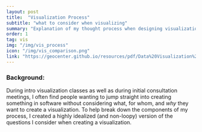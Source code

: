 ```yaml
---
layout: post
title:  "Visualization Process"
subtitle: "what to consider when visualizing"
summary: "Explanation of my thought process when designing visualizations"
order: 1
tag: vis
img: "/img/vis_process"
icon: "/img/vis_comparison.png"
link: "https://geocenter.github.io/resources/pdf/Data%20Visualization%20Process.pdf"
---
```


### Background:
During intro visualization classes as well as during initial consultation meetings, I often find people wanting to jump straight into creating something in software without considering what, for whom, and _why_ they want to create a visualization. To help break down the components of my process, I created a highly idealized (and non-loopy) version of the questions I consider when creating a visualization.
